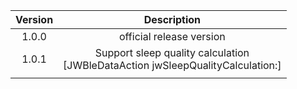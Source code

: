 

| Version |       Description        |
| :-----: | :----------------------: |
|  1.0.0  | official release version |
|  1.0.1  | Support sleep quality calculation<br />[JWBleDataAction jwSleepQualityCalculation:] |
|         |                          |
